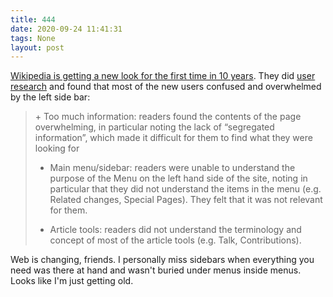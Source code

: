```yaml
---
title: 444
date: 2020-09-24 11:41:31
tags: None
layout: post
---
```


[Wikipedia is getting a new look for the first time in 10 years](https://diff.wikimedia.org/2020/09/23/wikipedia-is-getting-a-new-look-for-the-first-time-in-10-years-heres-why/). They did [user research](https://www.mediawiki.org/wiki/Reading/Web/Desktop_Improvements/Hureo_User_Research_Report) and found that most of the new users confused and overwhelmed by the left side bar:

<blockquote>
+ Too much information: readers found the contents of the page overwhelming, in particular noting the lack of “segregated information”, which made it difficult for them to find what they were looking for

+  Main menu/sidebar: readers were unable to understand the purpose of the Menu on the left hand side of the site, noting in particular that they did not understand the items in the menu (e.g. Related changes, Special Pages). They felt that it was not relevant for them.

+ Article tools: readers did not understand the terminology and concept of most of the article tools (e.g. Talk, Contributions).
</blockquote>

Web is changing, friends. I personally miss sidebars when everything you need was there at hand and wasn't buried under menus inside menus. Looks like I'm just getting old.
